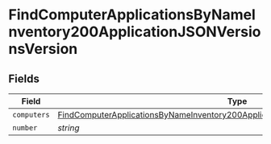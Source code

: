 # FindComputerApplicationsByNameInventory200ApplicationJSONVersionsVersion


## Fields

| Field                                                                                                                                                                                               | Type                                                                                                                                                                                                | Required                                                                                                                                                                                            | Description                                                                                                                                                                                         | Example                                                                                                                                                                                             |
| --------------------------------------------------------------------------------------------------------------------------------------------------------------------------------------------------- | --------------------------------------------------------------------------------------------------------------------------------------------------------------------------------------------------- | --------------------------------------------------------------------------------------------------------------------------------------------------------------------------------------------------- | --------------------------------------------------------------------------------------------------------------------------------------------------------------------------------------------------- | --------------------------------------------------------------------------------------------------------------------------------------------------------------------------------------------------- |
| `computers`                                                                                                                                                                                         | [FindComputerApplicationsByNameInventory200ApplicationJSONVersionsVersionComputers](../../models/operations/findcomputerapplicationsbynameinventory200applicationjsonversionsversioncomputers.md)[] | :heavy_minus_sign:                                                                                                                                                                                  | N/A                                                                                                                                                                                                 |                                                                                                                                                                                                     |
| `number`                                                                                                                                                                                            | *string*                                                                                                                                                                                            | :heavy_minus_sign:                                                                                                                                                                                  | N/A                                                                                                                                                                                                 | 10.1.1                                                                                                                                                                                              |